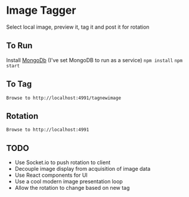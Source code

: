 # Image Tagger
Select local image, preview it, tag it and post it for rotation

## To Run
Install [MongoDb](https://www.mongodb.org/downloads#production) (I've set MongoDB to run as a service)
```npm install```
```npm start```

## To Tag
```Browse to http://localhost:4991/tagnewimage```

## Rotation
```Browse to http://localhost:4991```

## TODO
- Use Socket.io to push rotation to client
- Decouple image display from acquisition of image data
- Use React components for UI
- Use a cool modern image presentation loop
- Allow the rotation to change based on new tag